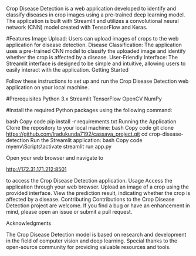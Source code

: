 Crop Disease Detection is a web application developed to identify and classify diseases in crop images using a pre-trained deep learning model. The application is built with Streamlit and utilizes a convolutional neural network (CNN) model created with TensorFlow and Keras.

#Features Image Upload: Users can upload images of crops to the web application for disease detection. Disease Classification: The application uses a pre-trained CNN model to classify the uploaded image and identify whether the crop is affected by a disease. User-Friendly Interface: The Streamlit interface is designed to be simple and intuitive, allowing users to easily interact with the application. Getting Started

Follow these instructions to set up and run the Crop Disease Detection web application on your local machine.

#Prerequisites Python 3.x Streamlit TensorFlow OpenCV NumPy

#Install the required Python packages using the following command:

bash Copy code pip install -r requirements.txt Running the Application Clone the repository to your local machine: bash Copy code git clone https://github.com/Iradukunda7192/cassava_project.git cd crop-disease-detection Run the Streamlit application: bash Copy code myenv\Scripts\activate streamlit run app.py

Open your web browser and navigate to

http://172.31.171.212:8501 

to access the Crop Disease Detection application. Usage Access the application through your web browser. Upload an image of a crop using the provided interface. View the prediction result, indicating whether the crop is affected by a disease. Contributing Contributions to the Crop Disease Detection project are welcome. If you find a bug or have an enhancement in mind, please open an issue or submit a pull request.

Acknowledgments

The Crop Disease Detection model is based on research and development in the field of computer vision and deep learning. Special thanks to the open-source community for providing valuable resources and tools.
